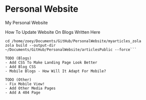 # Personal Website
 My Personal Website 

How To Update Website On Blogs Written Here 

```toolbox enter zola
cd /home/zoey/Documents/GitHub/PersonalWebsite/myarticles_zola
zola build --output-dir ~/Documents/GitHub/PersonalWebsite/articlesPublic --force```

TODO (Blogs)
- Add CSS To Make Landing Page Look Better
- Add Blog CSS
- Mobile Blogs - How Will It Adapt For Mobile?

TODO (Other)
- Fix Mobile View!
- Add Other Media Pages
- Add A 404 Page